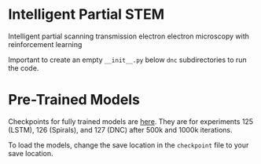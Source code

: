 # Intelligent Partial STEM

Intelligent partial scanning transmission electron electron microscopy with reinforcement learning


Important to create an empty `__init__.py` below `dnc` subdirectories to run the code.

# Pre-Trained Models

Checkpoints for fully trained models are [here](https://drive.google.com/drive/folders/1LJuaVXEvlfhrZLQiz_LEnoAn59WM2PpI?usp=sharing). They are for experiments 125 (LSTM), 126 (Spirals), and 127 (DNC) after 500k and 1000k iterations. 

To load the models, change the save location in the `checkpoint` file to your save location.
